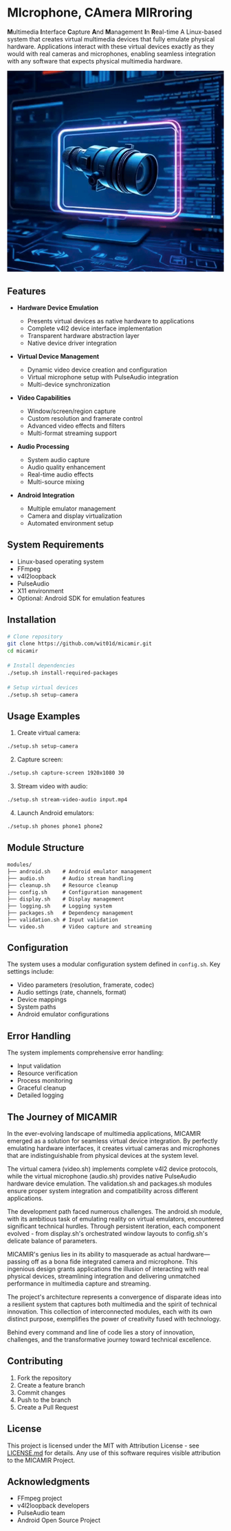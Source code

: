# **MI**crophone, **CA**mera **MIR**roring

**M**ultimedia **I**nterface **C**apture **A**nd **M**anagement **I**n **R**eal-time
A Linux-based system that creates virtual multimedia devices that fully emulate physical hardware. Applications interact with these virtual devices exactly as they would with real cameras and microphones, enabling seamless integration with any software that expects physical multimedia hardware.

![MICAMIR Demo](micamir.gif)

## Features

- **Hardware Device Emulation**
  - Presents virtual devices as native hardware to applications
  - Complete v4l2 device interface implementation
  - Transparent hardware abstraction layer
  - Native device driver integration
- **Virtual Device Management**
  - Dynamic video device creation and configuration
  - Virtual microphone setup with PulseAudio integration
  - Multi-device synchronization
- **Video Capabilities**

  - Window/screen/region capture
  - Custom resolution and framerate control
  - Advanced video effects and filters
  - Multi-format streaming support

- **Audio Processing**

  - System audio capture
  - Audio quality enhancement
  - Real-time audio effects
  - Multi-source mixing

- **Android Integration**
  - Multiple emulator management
  - Camera and display virtualization
  - Automated environment setup

## System Requirements

- Linux-based operating system
- FFmpeg
- v4l2loopback
- PulseAudio
- X11 environment
- Optional: Android SDK for emulation features

## Installation

```bash
# Clone repository
git clone https://github.com/wit01d/micamir.git
cd micamir

# Install dependencies
./setup.sh install-required-packages

# Setup virtual devices
./setup.sh setup-camera
```

## Usage Examples

1. Create virtual camera:

```bash
./setup.sh setup-camera
```

2. Capture screen:

```bash
./setup.sh capture-screen 1920x1080 30
```

3. Stream video with audio:

```bash
./setup.sh stream-video-audio input.mp4
```

4. Launch Android emulators:

```bash
./setup.sh phones phone1 phone2
```

## Module Structure

```
modules/
├── android.sh    # Android emulator management
├── audio.sh      # Audio stream handling
├── cleanup.sh    # Resource cleanup
├── config.sh     # Configuration management
├── display.sh    # Display management
├── logging.sh    # Logging system
├── packages.sh   # Dependency management
├── validation.sh # Input validation
└── video.sh      # Video capture and streaming
```

## Configuration

The system uses a modular configuration system defined in `config.sh`. Key settings include:

- Video parameters (resolution, framerate, codec)
- Audio settings (rate, channels, format)
- Device mappings
- System paths
- Android emulator configurations

## Error Handling

The system implements comprehensive error handling:

- Input validation
- Resource verification
- Process monitoring
- Graceful cleanup
- Detailed logging

## The Journey of MICAMIR

In the ever-evolving landscape of multimedia applications, MICAMIR emerged as a solution for seamless virtual device integration. By perfectly emulating hardware interfaces, it creates virtual cameras and microphones that are indistinguishable from physical devices at the system level.

The virtual camera (video.sh) implements complete v4l2 device protocols, while the virtual microphone (audio.sh) provides native PulseAudio hardware device emulation. The validation.sh and packages.sh modules ensure proper system integration and compatibility across different applications.

The development path faced numerous challenges. The android.sh module, with its ambitious task of emulating reality on virtual emulators, encountered significant technical hurdles. Through persistent iteration, each component evolved - from display.sh's orchestrated window layouts to config.sh's delicate balance of parameters.

MICAMIR's genius lies in its ability to masquerade as actual hardware—passing off as a bona fide integrated camera and microphone. This ingenious design grants applications the illusion of interacting with real physical devices, streamlining integration and delivering unmatched performance in multimedia capture and streaming.

The project's architecture represents a convergence of disparate ideas into a resilient system that captures both multimedia and the spirit of technical innovation. This collection of interconnected modules, each with its own distinct purpose, exemplifies the power of creativity fused with technology.

Behind every command and line of code lies a story of innovation, challenges, and the transformative journey toward technical excellence.

## Contributing

1. Fork the repository
2. Create a feature branch
3. Commit changes
4. Push to the branch
5. Create a Pull Request

## License

This project is licensed under the MIT with Attribution License - see [LICENSE.md](LICENSE.md) for details. Any use of this software requires visible attribution to the MICAMIR Project.

## Acknowledgments

- FFmpeg project
- v4l2loopback developers
- PulseAudio team
- Android Open Source Project
